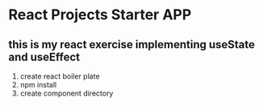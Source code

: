 # React Projects Starter APP

## this is my react exercise implementing useState and useEffect

1. create react boiler plate
2. npm install
3. create component directory
